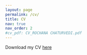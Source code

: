 ```yaml
---
layout: page
permalink: /cv/
title: CV
nav: true
nav_order: 2
#cv_pdf: CV_ROCHANA CHATURVEDI.pdf
---
```

<object data="/assets/pdf/CV_ROCHANA CHATURVEDI.pdf" type="application/pdf" width="100%" height="800px">
  <p>Download my CV <a href="CV_ROCHANA CHATURVEDI.pdf">here</a> </p>  
</object>
